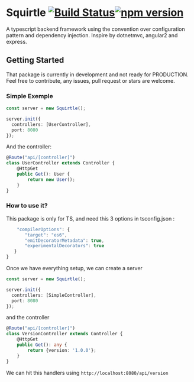 # Squirtle [![Build Status](https://travis-ci.org/nicolasgere/Squirtle.svg?branch=master)](https://travis-ci.org/nicolasgere/Squirtle)[![npm version](https://badge.fury.io/js/squirtle.svg)](https://badge.fury.io/js/squirtle)
A typescript backend framework using the convention over configuration pattern and dependency injection. Inspire by dotnetmvc, angular2 and express.

## Getting Started

That package is currently in development and not ready for PRODUCTION. Feel free to contribute, any issues, pull request or stars are welcome.

### Simple Exemple

```ts
const server = new Squirtle();

server.init({
  controllers: [UserController],
  port: 8080
});

```
And the controller: 

```ts
@Route("api/[controller]")
class UserController extends Controller {
    @HttpGet
    public Get(): User {
        return new User();
    }    
}
```

### How to use it?

This package is only for TS, and need this 3 options in tsconfig.json : 
```js
    "compilerOptions": {
       "target": "es6",
       "emitDecoratorMetadata": true,
       "experimentalDecorators": true
   }
}
```

Once we have everything setup, we can create a server 
```ts
const server = new Squirtle();

server.init({
  controllers: [SimpleController],
  port: 8080
});

``` 
and the controller 
```ts
@Route("api/[controller]")
class VersionController extends Controller {
    @HttpGet
    public Get(): any {
        return {version: '1.0.0'};
    }    
}
``` 

We can hit this handlers using ``` http://localhost:8080/api/version ```
